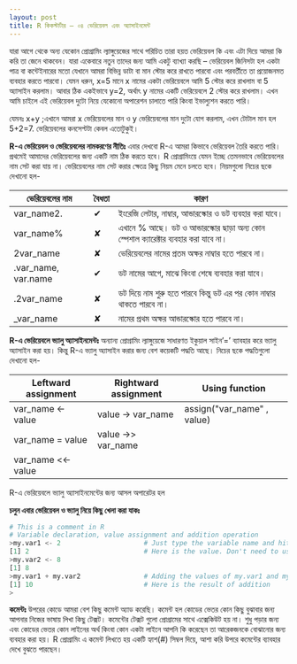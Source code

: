 ```yaml
---
layout: post
title: R কিকস্টার্টার – ০৪ ভেরিয়েবল এবং অ্যাসাইনমেন্ট
---
```

যারা আগে থেকে অন্য যেকোন প্রোগ্রামিং ল্যাঙ্গুয়েজের সাথে পরিচিত তারা হয়ত ভেরিয়েবল কি এবং এটা দিয়ে আমরা কি করি তা জেনে থাকবেন। যারা একেবারে নতুন তাদের জন্য আমি একটু ব্যাখ্যা করছি – ভেরিয়েবল জিনিসটা হল একটা পাত্র বা কন্টেইনারের মতো যেখানে আমরা বিভিন্ন ডাটা বা মান স্টোর করে রাখতে পারবো এবং পরবর্তীতে তা প্রয়োজনমত ব্যবহার করতে পারবো। যেমন ধরুন, x=5 মানে x নামের একটা ভেরিয়েবলে আমি 5 স্টোর করে রাখলাম বা 5 অ্যাসাইন করলাম। আবার ঠিক একইভাবে y=2, অর্থাৎ y নামের একটি ভেরিয়েবলে 2 স্টোর করে রাখলাম। এখন আমি চাইলে এই ভেরিয়েবল দুটো নিয়ে যেকোনো অপারেশন চালাতে পারি কিংবা ইভাল্যুশন করতে পারি। 

যেমনঃ x+y ;এখানে আমরা x ভেরিয়েবলের মান ও y ভেরিয়েবলের মান দুটো যোগ করলাম, এখন টোটাল মান হল 5+2=7. ভেরিয়েবলের কনসেপ্টটা কেবল এতোটুকুই।

**R-এ ভেরিয়েবল ও ভেরিয়েবলের নামকরণের নীতিঃ**
এবার দেখবো R-এ আমরা কিভাবে ভেরিয়েবল তৈরি করতে পারি। প্রথমেই আমাদের ভেরিয়েবলের জন্য একটি নাম ঠিক করতে হবে। R প্রোগ্রামিংয়ে যেমন ইচ্ছে তেমনভাবে ভেরিয়েবলের নাম সেট করা যায় না। ভেরিয়েবলের নাম সেট করার ক্ষেত্রে কিছু নিয়ম মেনে চলতে হবে। নিয়মগুলো নিচের ছকে দেখানো হল-


| ভেরিয়েবলের নাম         | বৈধতা          | কারণ  |
| -------------         |-------------  | ----- |
| var_name2.            | ✔             | ইংরেজি লেটার, নাম্বার, আন্ডারস্কোর ও ডট ব্যবহার করা যাবে। |
| var_name%             | ✘             | এখানে % আছে। ডট ও আন্ডারস্কোর ছাড়া অন্য কোন স্পেশাল ক্যারেক্টার ব্যবহার করা যাবে না। |
| 2var_name             | ✘             | ভেরিয়েবলের নামের প্রতম অক্ষর নাম্বার হতে পারবে না। |
| .var_name, var.name   | ✔             | ডট নামের আগে, মাঝে কিংবা শেষে ব্যবহার করা যাবে। |
| .2var_name            | ✘             | ডট দিয়ে নাম শুরু হতে পারবে কিন্তু ডট এর পর কোন নাম্বার থাকতে পারবে না। |
| \_var_name            | ✘             | নামের প্রথম অক্ষর আন্ডারস্কোর হতে পারবে না। |


**R-এ ভেরিয়েবলে ভ্যালু অ্যাসাইনমেন্টঃ**
অন্যান্য প্রোগ্রামিং ল্যাঙ্গুয়েজে সাধারণত ইকুয়াল সাইন’=’ ব্যাবহার করে ভ্যালু অ্যাসাইন করা হয়। কিন্তু R-এ ভ্যালু অ্যাসাইন করার জন্য বেশ কয়েকটি পদ্ধতি আছে। নিচের ছকে পদ্ধতিগুলো দেখানো হল-

| Leftward assignment     | Rightward assignment      | Using function |
| -------------           | -------------             | ----------     |
| var_name <- value       | value -> var_name         | assign("var_name" , value) |
| var_name = value        | value ->> var_name        |
| var_name <<- value      |


R-এ ভেরিয়েবলে ভ্যালু অ্যাসাইনমেন্টের জন্য আসল অপারেটর হল

**চলুন এবার ভেরিয়েবল ও ভ্যালু নিয়ে কিছু খেলা করা যাকঃ**

```python
# This is a comment in R
# Variable declaration, value assignment and addition operation
>my.var1 <- 2                     # Just type the variable name and hited enter
[1] 2                             # Here is the value. Don't need to use print()
>my.var2 <- 8
[1] 8
>my.var1 + my.var2                # Adding the values of my.var1 and my.var2
[1] 10                            # Here is the result of addition
> 
```

**কমেন্টঃ** উপরের কোডে আমরা বেশ কিছু কমেন্ট অ্যাড করেছি। কমেন্ট হল কোডের ভেতর কোন কিছু বুঝাবার জন্য আপনার নিজের ভাষায় লিখা কিছু টেক্সট। কমেন্টের টেক্সট গুলো প্রোগ্রামের সাথে এক্সেকিউট হয় না। শুধু পড়ার জন্য এবং কোডের ভেতর কোন লাইনের অর্থ কিংবা কোন একটা লাইনে আপনি কি করেছেন তা আরেকজনকে বোঝানোর জন্য ব্যবহার করা হয়। R প্রোগ্রামিং এ কমেন্ট লিখতে হয় একটি হ্যাশ(#) সিম্বল দিয়ে, আশা করি উপরে কমেন্টের ব্যাবহার দেখে বুঝতে পারছেন। 
